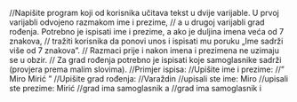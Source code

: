 //Napišite program koji od korisnika učitava tekst u dvije varijable. U prvoj varijabli odvojeno razmakom ime i prezime,
// a u drugoj varijabli grad rođenja. Potrebno je ispisati ime i prezime, a ako je duljina imena veća od 7 znakova,
// tražiti korisnika da ponovi unos i ispisati mu poruku „Ime sadrži više od 7 znakova”.
// Razmaci prije i nakon imena i prezimena ne uzimaju se u obzir.
// Za grad rođenja potrebno je ispisati koje samoglasnike sadrži (provjera prema malim slovima).
//Primjer ispisa:
//Upišite ime i prezime:
//”     Miro Mirić  ”
//Upišite grad rođenja:
//Varaždin
//upisali ste ime: Miro
//upisali ste prezime: Mirić
//grad ima samoglasnik a
//grad ima samoglasnik i
